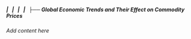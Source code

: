##### |   |   |   |   ├── Global Economic Trends and Their Effect on Commodity Prices

*Add content here*